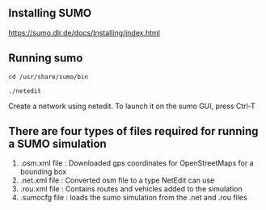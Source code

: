 ## Installing SUMO
https://sumo.dlr.de/docs/Installing/index.html 

## Running sumo
```
cd /usr/share/sumo/bin
```
```
./netedit 
```
Create a network using netedit.
To launch it on the sumo GUI, press Ctrl-T

## There are four types of files required for running a SUMO simulation
1. .osm.xml file : Downloaded gps coordinates for OpenStreetMaps for a bounding box
2. .net.xml file : Converted osm file to a type NetEdit can use
3. .rou.xml file : Contains routes and vehicles added to the simulation
4. .sumocfg file : loads the sumo simulation from the .net and .rou files
